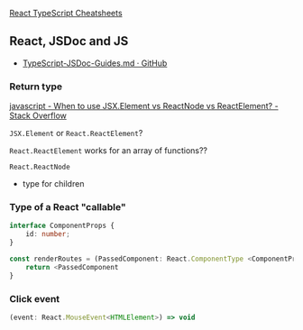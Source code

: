 [React TypeScript Cheatsheets](https://react-typescript-cheatsheet.netlify.app/docs/basic/setup/)

## React, JSDoc and JS

- [TypeScript-JSDoc-Guides.md · GitHub](https://gist.github.com/DeruiDENG/074b15de1ebc23ee8d307c14198c1231#work-with-react)

### Return type

[javascript - When to use JSX.Element vs ReactNode vs ReactElement? - Stack Overflow](https://stackoverflow.com/questions/58123398/when-to-use-jsx-element-vs-reactnode-vs-reactelement)

`JSX.Element` or `React.ReactElement`?

`React.ReactElement` works for an array of functions??

`React.ReactNode`
- type for children

### Type of a React "callable"

```typescript
interface ComponentProps {
    id: number;
}

const renderRoutes = (PassedComponent: React.ComponentType <ComponentProps>) => {
    return <PassedComponent
}
```

### Click event

```typescript
(event: React.MouseEvent<HTMLElement>) => void
```
